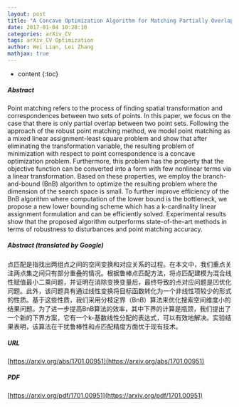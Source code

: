 ```yaml
---
layout: post
title: "A Concave Optimization Algorithm for Matching Partially Overlapping Point Sets"
date: 2017-01-04 10:28:10
categories: arXiv_CV
tags: arXiv_CV Optimization
author: Wei Lian, Lei Zhang
mathjax: true
---
```


* content
{:toc}

##### Abstract
Point matching refers to the process of finding spatial transformation and correspondences between two sets of points. In this paper, we focus on the case that there is only partial overlap between two point sets. Following the approach of the robust point matching method, we model point matching as a mixed linear assignment-least square problem and show that after eliminating the transformation variable, the resulting problem of minimization with respect to point correspondence is a concave optimization problem. Furthermore, this problem has the property that the objective function can be converted into a form with few nonlinear terms via a linear transformation. Based on these properties, we employ the branch-and-bound (BnB) algorithm to optimize the resulting problem where the dimension of the search space is small. To further improve efficiency of the BnB algorithm where computation of the lower bound is the bottleneck, we propose a new lower bounding scheme which has a k-cardinality linear assignment formulation and can be efficiently solved. Experimental results show that the proposed algorithm outperforms state-of-the-art methods in terms of robustness to disturbances and point matching accuracy.

##### Abstract (translated by Google)
点匹配是指找出两组点之间的空间变换和对应关系的过程。在本文中，我们重点关注两点集之间只有部分重叠的情况。根据鲁棒点匹配方法，将点匹配建模为混合线性赋值最小二乘问题，并证明在消除变换变量后，最终导致的点对应问题是凹优化问题。此外，该问题具有通过线性变换将目标函数转化为一个非线性项较少的形式的性质。基于这些性质，我们采用分枝定界（BnB）算法来优化搜索空间维度小的结果问题。为了进一步提高BnB算法的效率，其中下界的计算是瓶颈，我们提出了一个新的下界方案，它有一个k-基数线性分配的表达式，可以有效地解决。实验结果表明，该算法在干扰鲁棒性和点匹配精度方面优于现有技术。

##### URL
[https://arxiv.org/abs/1701.00951](https://arxiv.org/abs/1701.00951)

##### PDF
[https://arxiv.org/pdf/1701.00951](https://arxiv.org/pdf/1701.00951)


